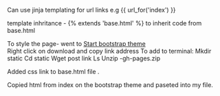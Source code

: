 
Can use jinja templating for url links e.g {{ url_for('index') }}

template inhritance -  {% extends 'base.html' %} to inherit code from base.html 

To style the page- went to [Start bootstrap theme](https://startbootstrap.com/themes/clean-blog/)   
Right click on download and copy link address
To add to terminal:
Mkdir static
Cd static
Wget post link
Ls 
Unzip -gh-pages.zip

Added css link to base.html file .

Copied html from index on the bootstrap theme and paseted into my file.